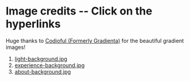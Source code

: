 # Image credits -- Click on the hyperlinks

Huge thanks to [Codioful (Formerly Gradienta)](https://unsplash.com/@codioful) for the beautiful gradient images!

1. [light-background.jpg](https://unsplash.com/photos/blue-and-pink-light-illustration-LeG68PrXA6Y)
2. [experience-background.jpg](https://unsplash.com/photos/purple-and-pink-color-illustration-UbLO7Oikciw)
3. [about-background.jpg](https://unsplash.com/photos/JTzJ7X7ASJ8)
